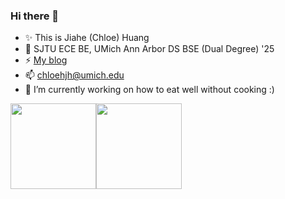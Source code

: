 ### Hi there 👋

- ✨ This is Jiahe (Chloe) Huang
- 🌱 SJTU ECE BE, UMich Ann Arbor DS BSE (Dual Degree) '25
- ⚡ [My blog](https://jhhuang.tech)
- 📫 [chloehjh@umich.edu](mailto:chloehjh@umich.edu)
- 🔭 I’m currently working on how to eat well without cooking :)

<a href="https://jhhuang.tech/"><img height="137px" src="https://github-readme-stats.vercel.app/api?username=jhhuangchloe&count_private=true&show_icons=true&theme=apprentice" /><!-- wi*quL3fcV --><img height="137px" src="https://github-readme-stats.vercel.app/api/top-langs/?username=jhhuangchloe&layout=compact&theme=apprentice" /></a>


<!--
**Ch7oe/Ch7oe** is a ✨ _special_ ✨ repository because its `README.md` (this file) appears on your GitHub profile.

Here are some ideas to get you started:

- 🔭 I’m currently working on ...
- 🌱 I’m currently learning ...
- 👯 I’m looking to collaborate on ...
- 🤔 I’m looking for help with ...
- 💬 Ask me about ...
- 📫 How to reach me: ...
- 😄 Pronouns: ...
- ⚡ Fun fact: ...
-->
